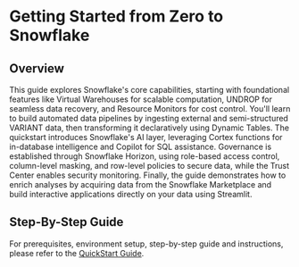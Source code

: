 # Getting Started from Zero to Snowflake
## Overview
This guide explores Snowflake's core capabilities, starting with foundational features like Virtual Warehouses for scalable computation, UNDROP for seamless data recovery, and Resource Monitors for cost control. You'll learn to build automated data pipelines by ingesting external and semi-structured VARIANT data, then transforming it declaratively using Dynamic Tables. The quickstart introduces Snowflake's AI layer, leveraging Cortex functions for in-database intelligence and Copilot for SQL assistance. Governance is established through Snowflake Horizon, using role-based access control, column-level masking, and row-level policies to secure data, while the Trust Center enables security monitoring. Finally, the guide demonstrates how to enrich analyses by acquiring data from the Snowflake Marketplace and build interactive applications directly on your data using Streamlit.

## Step-By-Step Guide

For prerequisites, environment setup, step-by-step guide and instructions, please refer to the [QuickStart Guide](https://quickstarts.snowflake.com/guide/zero_to_snowflake/index.html?index=..%2F..index#0).
